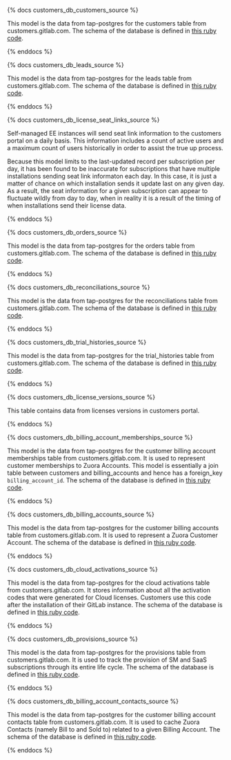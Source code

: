 {% docs customers_db_customers_source %}

This model is the data from tap-postgres for the customers table from customers.gitlab.com. The schema of the database is defined in [this ruby code](https://gitlab.com/gitlab-org/customers-gitlab-com/blob/master/db/schema.rb).

{% enddocs %}

{% docs customers_db_leads_source %}

This model is the data from tap-postgres for the leads table from customers.gitlab.com. The schema of the database is defined in [this ruby code](https://gitlab.com/gitlab-org/customers-gitlab-com/blob/master/db/schema.rb).

{% enddocs %}

{% docs customers_db_license_seat_links_source %}

Self-managed EE instances will send seat link information to the customers portal on a daily basis. This information includes a count of active users and a maximum count of users historically in order to assist the true up process.

Because this model limits to the last-updated record per subscription per day, it has been found to be inaccurate for subscriptions that have multiple installations sending seat
link informaton each day. In this case, it is just a matter of chance on which installation sends it update last on any given day. As a result, the seat information for a given
subscription can appear to fluctuate wildly from day to day, when in reality it is a result of the timing of when installations send their license data.

{% enddocs %}

{% docs customers_db_orders_source %}

This model is the data from tap-postgres for the orders table from customers.gitlab.com. The schema of the database is defined in [this ruby code](https://gitlab.com/gitlab-org/customers-gitlab-com/blob/master/db/schema.rb).

{% enddocs %}

{% docs customers_db_reconciliations_source %}

This model is the data from tap-postgres for the reconciliations table from customers.gitlab.com. The schema of the database is defined in [this ruby code](https://gitlab.com/gitlab-org/customers-gitlab-com/blob/master/db/schema.rb).

{% enddocs %}

{% docs customers_db_trial_histories_source %}

This model is the data from tap-postgres for the trial_histories table from customers.gitlab.com. The schema of the database is defined in [this ruby code](https://gitlab.com/gitlab-org/customers-gitlab-com/blob/master/db/schema.rb).

{% enddocs %}

{% docs customers_db_license_versions_source %}

This table contains data from licenses versions in customers portal.

{% enddocs %}

{% docs customers_db_billing_account_memberships_source %}

This model is the data from tap-postgres for the customer billing account memberships table from customers.gitlab.com. It is used to represent customer memberships to Zuora Accounts. This model is essentially a join table between customers and billing_accounts and hence has a foreign_key `billing_account_id`. The schema of the database is defined in [this ruby code](https://gitlab.com/gitlab-org/customers-gitlab-com/blob/master/db/schema.rb).

{% enddocs %}

{% docs customers_db_billing_accounts_source %}

This model is the data from tap-postgres for the customer billing accounts table from customers.gitlab.com. It is used to represent a Zuora Customer Account. The schema of the database is defined in [this ruby code](https://gitlab.com/gitlab-org/customers-gitlab-com/blob/master/db/schema.rb).

{% enddocs %}

{% docs customers_db_cloud_activations_source %}

This model is the data from tap-postgres for the cloud activations table from customers.gitlab.com. It stores information about all the activation codes that were generated for Cloud licenses. Customers use this code after the installation of their GitLab instance. The schema of the database is defined in [this ruby code](https://gitlab.com/gitlab-org/customers-gitlab-com/blob/master/db/schema.rb).

{% enddocs %}

{% docs customers_db_provisions_source %}

This model is the data from tap-postgres for the provisions table from customers.gitlab.com. It is used to track the provision of SM and SaaS subscriptions through its entire life cycle. The schema of the database is defined in [this ruby code](https://gitlab.com/gitlab-org/customers-gitlab-com/blob/master/db/schema.rb).

{% enddocs %}

{% docs customers_db_billing_account_contacts_source %}

This model is the data from tap-postgres for the customer billing account contacts table from customers.gitlab.com. It is used to cache Zuora Contacts (namely Bill to and Sold to) related to a given Billing Account. The schema of the database is defined in [this ruby code](https://gitlab.com/gitlab-org/customers-gitlab-com/blob/master/db/schema.rb).

{% enddocs %}

